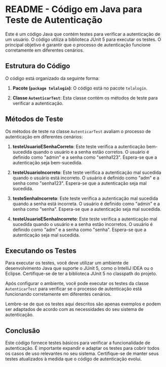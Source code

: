 # README - Código em Java para Teste de Autenticação

Este é um código Java que contém testes para verificar a autenticação de um usuário. O código utiliza a biblioteca JUnit 5 para executar os testes. O principal objetivo é garantir que o processo de autenticação funcione corretamente em diferentes cenários.

## Estrutura do Código

O código está organizado da seguinte forma:

1. **Pacote (`package telalogin`)**: O código está no pacote `telalogin`.

2. **Classe `AutenticarTest`**: Esta classe contém os métodos de teste para verificar a autenticação.

## Métodos de Teste

Os métodos de teste na classe `AutenticarTest` avaliam o processo de autenticação em diferentes cenários:

1. **testeUsuarioESenhaCorreto**: Este teste verifica a autenticação bem-sucedida quando o usuário e a senha estão corretos. O usuário é definido como "admin" e a senha como "senha123". Espera-se que a autenticação seja bem-sucedida.

2. **testeUsuarioIncorreto**: Este teste verifica a autenticação mal sucedida quando o usuário está incorreto. O usuário é definido como "adm" e a senha como "senha123". Espera-se que a autenticação seja mal sucedida.

3. **testeSenhaIncorreto**: Este teste verifica a autenticação mal sucedida quando a senha está incorreta. O usuário é definido como "admin" e a senha como "senha". Espera-se que a autenticação seja mal sucedida.

4. **testeUsuarioESenhaIncorreto**: Este teste verifica a autenticação mal sucedida quando o usuário e a senha estão incorretos. O usuário é definido como "adm" e a senha como "senha". Espera-se que a autenticação seja mal sucedida.

## Executando os Testes

Para executar os testes, você deve utilizar um ambiente de desenvolvimento Java que suporte o JUnit 5, como o IntelliJ IDEA ou o Eclipse. Certifique-se de ter a biblioteca JUnit 5 no classpath do projeto.

Após configurar o ambiente, você pode executar os testes da classe `AutenticarTest` para verificar se o processo de autenticação está funcionando corretamente em diferentes cenários.

Lembre-se de que os testes aqui descritos são apenas exemplos e podem ser adaptados de acordo com as necessidades do seu sistema de autenticação.

## Conclusão

Este código fornece testes básicos para verificar a funcionalidade de autenticação. É importante expandir e adaptar os testes para cobrir todos os casos de uso relevantes no seu sistema. Certifique-se de manter seus testes atualizados à medida que o código de autenticação evolui.
